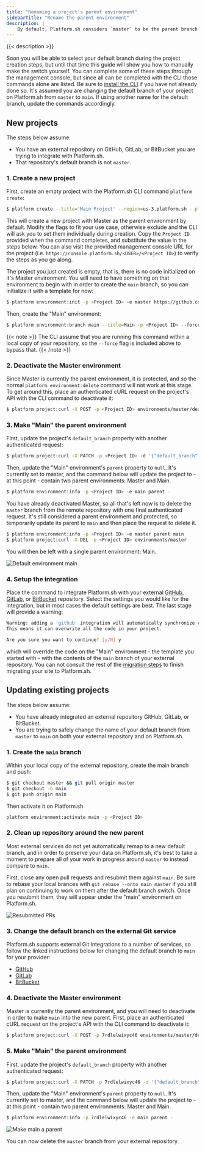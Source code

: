 ```yaml
---
title: "Renaming a project's parent environment"
sidebarTitle: "Rename the parent environment"
description: |
    By default, Platform.sh considers `master` to be the parent branch for all projects, making Master the parent and production environment. With this guide, you can change a `default_branch` property on your projects to match an externally integrated repository on GitHub, GitLab, or Bitbucket.
---
```


{{< description >}}

Soon you will be able to select your default branch during the project creation steps, but until that time this guide will show you how to manually make the switch yourself. You can complete some of these steps through the management console, but since all can be completed with the CLI those commands alone are listed. Be sure to [install the CLI](http://localhost:1313/development/cli.html#installation) if you have not already done so. It's assumed you are changing the default branch of your project on Platform.sh from `master` to `main`. If using another name for the default branch, update the commands accordingly. 

## New projects

The steps below assume:

- You have an external repository on GitHub, GitLab, or BitBucket you are trying to integrate with Platform.sh.
- That repository's default branch is not `master`.

### 1. Create a new project

First, create an empty project with the Platform.sh CLI command `platform create`:

```bash
$ platform create --title='Main Project' --region=us-3.platform.sh --plan=development --environments=3 --storage=5 --no-set-remote
```

This will create a new project with Master as the parent environment by default. Modify the flags to fit your use case, otherwise exclude and the CLI will ask you to set them individually during creation. Copy the `Project ID` provided when the command completes, and substitute the value in the steps below. You can also visit the provided management console URL for the project (i.e. `https://console.platform.sh/<USER>/<Project ID>`) to verify the steps as you go along.

The project you just created is empty, that is, there is no code initialized on it's Master environment. You will need to have something on that environment to begin with in order to create the `main` branch, so you can initialize it with a template for now:

```bash
$ platform environment:init -p <Project ID> -e master https://github.com/platformsh-templates/hugo.git
```

Then, create the "Main" environment:

```bash
$ platform environment:branch main --title=Main -p <Project ID> --force
```

{{< note >}}
The CLI assume that you are running this command within a local copy of your repository, so the `--force` flag is included above to bypass that.
{{< /note >}}

### 2. Deactivate the Master environment

Since Master is currently the parent environment, it is protected, and so the normal `platform environment:delete` command will not work at this stage. To get around this, place an authenticated cURL request on the project's API with the CLI command to deactivate it:

```bash
$ platform project:curl -X POST -p <Project ID> environments/master/deactivate 
```

### 3. Make "Main" the parent environment

First, update the project's `default_branch` property with another authenticated request:

```bash
$ platform project:curl -X PATCH -p <Project ID> -d '{"default_branch": "main"}'
```

Then, update the "Main" environment's `parent` property to `null`. It's currently set to master, and the command below will update the project to - at this point - contain two parent environments: Master and Main.

```bash
$ platform environment:info -p <Project ID> -e main parent -
```

You have already deactivated Master, so all that's left now is to delete the `master` branch from the remote repository with one final authenticated request. It's still considered a parent environment and protected, so temporarily update its parent to `main` and then place the request to delete it.

```bash
$ platform environment:info -p <Project ID> -e master parent main
$ platform project:curl -X DEL -p <Project ID> environments/master
```

You will then be left with a single parent environment: Main. 

![Default environment main](/images/management-console/defaultbranch-main.png "0.75")

### 4. Setup the integration 

Place the command to integrate Platform.sh with your external [GitHub](/integrations/source/github.md), [GitLab](/integrations/source/gitlab.md), or [BitBucket](/integrations/source/bitbucket.md) repository. Select the settings you would like for the integration, but in most cases the default settings are best. The last stage will provide a warning: 

```bash
Warning: adding a 'github' integration will automatically synchronize code from the external Git repository.
This means it can overwrite all the code in your project.

Are you sure you want to continue? [y/N] y
```

which will override the code on the "Main" environment - the template you started with - with the contents of the `main` branch of your external repository. You can not consult the rest of the [migration steps](/tutorials/migrating.md) to finish migrating your site to Platform.sh.

## Updating existing projects

The steps below assume:

- You have already integrated an external repository GitHub, GitLab, or BitBucket.
- You are trying to safely change the name of your default branch from `master` to `main` on both your external repository and on Platform.sh.

### 1. Create the `main` branch

Within your local copy of the external repository, create the main branch and push:

```bash
$ git checkout master && git pull origin master
$ git checkout -b main
$ git push origin main
```

Then activate it on Platform.sh

```bash
platform environment:activate main -p <Project ID>
```

### 2. Clean up repository around the new parent

Most external services do not yet automatically remap to a new default branch, and in order to preserve your data on Platform.sh, it's best to take a moment to prepare all of your work in progress around `master` to instead compare to `main`. 

First, close any open pull requests and resubmit them against `main`. Be sure to rebase your local brances with `git rebase --onto main master` if you still plan on continuing to work on them after the default branch switch. Once you resubmit them, they will appear under the "main" environment on Platform.sh. 

![Resubmitted PRs](/images/management-console/resubmit-prs.png "0.75")

### 3. Change the default branch on the external Git service

Platform.sh supports external Git integrations to a number of services, so follow the linked instructions below for changing the default branch to `main` for your provider:

- [GitHub](https://github.com/github/renaming)
- [GitLab](https://docs.gitlab.com/ee/user/project/repository/branches/#default-branch)
- [BitBucket](https://community.atlassian.com/t5/Bitbucket-questions/How-to-change-MAIN-branch-in-BitBucket/qaq-p/977418#:~:text=In%20Bitbucket%20Cloud%2C%20please%20go,repository%20details%20%3E%3E%20Main%20branch.)

### 4. Deactivate the Master environment

Master is currently the parent environment, and you will need to deactivate in order to make `main` into the new parent. First, place an authenticated cURL request on the project's API with the CLI command to deactivate it:

```bash
$ platform project:curl -X POST -p 7rdlelwixyc46 environments/master/deactivate 
```

### 5. Make "Main" the parent environment

First, update the project's `default_branch` property with another authenticated request:

```bash
$ platform project:curl -X PATCH -p 7rdlelwixyc46 -d '{"default_branch": "main"}'
```

Then, update the "Main" environment's `parent` property to `null`. It's currently set to master, and the command below will update the project to - at this point - contain two parent environments: Master and Main.

```bash
$ platform environment:info -p 7rdlelwixyc46 -e main parent -
```

![Make main a parent](/images/management-console/existing-parentnull.png "0.75")

You can now delete the `master` branch from your external repository.
